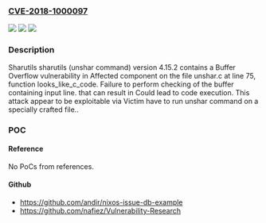### [CVE-2018-1000097](https://cve.mitre.org/cgi-bin/cvename.cgi?name=CVE-2018-1000097)
![](https://img.shields.io/static/v1?label=Product&message=n%2Fa&color=blue)
![](https://img.shields.io/static/v1?label=Version&message=n%2Fa&color=blue)
![](https://img.shields.io/static/v1?label=Vulnerability&message=n%2Fa&color=brighgreen)

### Description

Sharutils sharutils (unshar command) version 4.15.2 contains a Buffer Overflow vulnerability in Affected component on the file unshar.c at line 75, function looks_like_c_code. Failure to perform checking of the buffer containing input line. that can result in Could lead to code execution. This attack appear to be exploitable via Victim have to run unshar command on a specially crafted file..

### POC

#### Reference
No PoCs from references.

#### Github
- https://github.com/andir/nixos-issue-db-example
- https://github.com/nafiez/Vulnerability-Research


